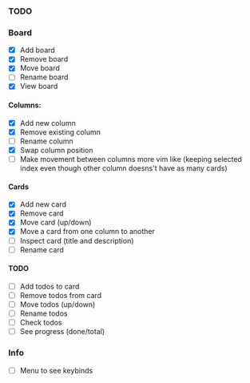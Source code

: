 ### TODO

### Board

- [x] Add board
- [x] Remove board
- [x] Move board
- [ ] Rename board
- [x] View board

#### Columns:

- [x] Add new column
- [x] Remove existing column
- [ ] Rename column
- [x] Swap column position
- [ ] Make movement between columns more vim like (keeping selected index even though other column doesns't have as many cards)

#### Cards

- [x] Add new card
- [x] Remove card
- [x] Move card (up/down)
- [x] Move a card from one column to another
- [ ] Inspect card (title and description)
- [ ] Rename card

#### TODO

- [ ] Add todos to card
- [ ] Remove todos from card
- [ ] Move todos (up/down)
- [ ] Rename todos
- [ ] Check todos
- [ ] See progress (done/total)

### Info

- [ ] Menu to see keybinds
